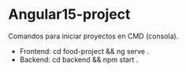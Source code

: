 # Angular15-project
Comandos para iniciar proyectos en CMD (consola).
- Frontend: cd food-project && ng serve .
- Backend: cd backend && npm start .
